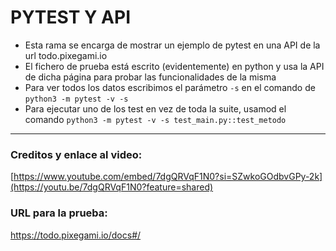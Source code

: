 # PYTEST Y API
- Esta rama se encarga de mostrar un ejemplo de pytest en una API de la url todo.pixegami.io
- El fichero de prueba está escrito (evidentemente) en python y usa la API de dicha página para probar las funcionalidades de la misma
- Para ver todos los datos escribimos el parámetro `-s` en el comando de `python3 -m pytest -v -s`
- Para ejecutar uno de los test en vez de toda la suite, usamod el comando `python3 -m pytest -v -s test_main.py::test_metodo`

-------------------------------------------------------
### Creditos y enlace al video: 
[https://www.youtube.com/embed/7dgQRVqF1N0?si=SZwkoGOdbvGPy-2k](https://youtu.be/7dgQRVqF1N0?feature=shared)

### URL para la prueba: 
https://todo.pixegami.io/docs#/
